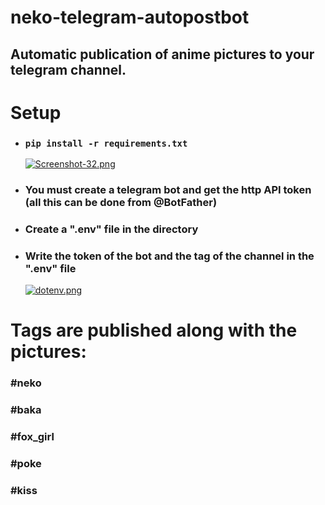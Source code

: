 # neko-telegram-autopostbot
## Automatic publication of anime pictures to your telegram channel.
# Setup
* ### `pip install -r requirements.txt`
    [![Screenshot-32.png](https://i.postimg.cc/k5Y9mKts/Screenshot-32.png)](https://postimg.cc/qtKWctw6)
* ### You must create a telegram bot and get the http API token (all this can be done from @BotFather)
* ### Create a ".env" file in the directory
* ### Write the token of the bot and the tag of the channel in the ".env" file
    [![dotenv.png](https://i.postimg.cc/76Kk5vvz/dotenv.png)](https://postimg.cc/Kk3VWH8c)

# Tags are published along with the pictures:
### #neko
### #baka
### #fox_girl
### #poke
### #kiss
